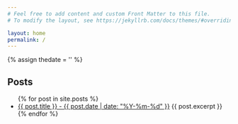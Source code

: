 ```yaml
---
# Feel free to add content and custom Front Matter to this file.
# To modify the layout, see https://jekyllrb.com/docs/themes/#overriding-theme-defaults

layout: home
permalink: /
---
```


{% assign thedate = '' %}

## Posts

<ul>
  {% for post in site.posts %}
    <li>
      <a href="{{ post.url }}">{{ post.title }} - {{ post.date | date: "%Y-%m-%d" }}</a>
      {{ post.excerpt }}
    </li>
  {% endfor %}
</ul>
